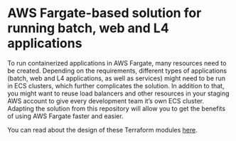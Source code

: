 # AWS Fargate-based solution for running batch, web and L4 applications

To run containerized applications in AWS Fargate, many resources need to be created. Depending on the requirements, different types of applications (batch, web and L4 applications, as well as services) might need to be run in ECS clusters, which further complicates the solution. In addition to that, you might want to reuse load balancers and other resources in your staging AWS account to give every development team it’s own ECS cluster. Adapting the solution from this repository will allow you to get the benefits of using AWS Fargate faster and easier.

You can read about the design of these Terraform modules [here](https://workingwiththecloud.com/blog/fargate-apps/).
